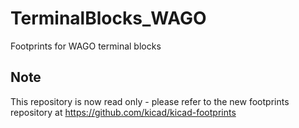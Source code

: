 # TerminalBlocks_WAGO
Footprints for WAGO terminal blocks

## Note

This repository is now read only - please refer to the new footprints repository at https://github.com/kicad/kicad-footprints
